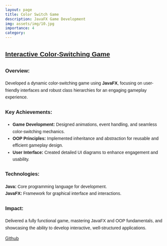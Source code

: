 ```yaml
---
layout: page
title: Color Switch Game
description: JavaFX Game Development
img: assets/img/10.jpg
importance: 4
category: 
---
```


<div style="font-family: Arial, sans-serif; line-height: 1.6;">
  <h2 style="text-decoration: underline; font-weight: bold;">Interactive Color-Switching Game</h2>

  <h3 style="font-weight: bold;">Overview:</h3>
  <p>
    Developed a dynamic color-switching game using <b>JavaFX</b>, focusing on user-friendly interfaces and robust class hierarchies 
    for an engaging gameplay experience.
  </p>

  <h3 style="font-weight: bold;">Key Achievements:</h3>
  <ul>
    <li><b>Game Development:</b> Designed animations, event handling, and seamless color-switching mechanics.</li>
    <li><b>OOP Principles:</b> Implemented inheritance and abstraction for reusable and efficient gameplay design.</li>
    <li><b>User Interface:</b> Created detailed UI diagrams to enhance engagement and usability.</li>
  </ul>

  <h3 style="font-weight: bold;">Technologies:</h3>
  <p>
    <b>Java:</b> Core programming language for development.<br>
    <b>JavaFX:</b> Framework for graphical interface and interactions.
  </p>

  <h3 style="font-weight: bold;">Impact:</h3>
  <p>
    Delivered a fully functional game, mastering JavaFX and OOP fundamentals, and showcasing the ability to develop 
    interactive, well-structured applications.
  </p>
</div>

<a href="https://github.com/prchigoyal01/Color-Switch-Game"> Github </a>



